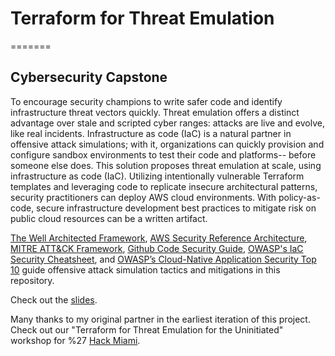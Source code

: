 
# Terraform for Threat Emulation
=======
## Cybersecurity Capstone

To encourage security champions to write safer code and identify infrastructure threat vectors quickly. Threat emulation offers a distinct advantage over stale and scripted cyber ranges: attacks are live and evolve, like real incidents. Infrastructure as code (IaC) is a natural partner in offensive attack simulations; with it, organizations can quickly provision and configure sandbox environments to test their code and platforms-- before someone else does. This solution proposes threat emulation at scale, using infrastructure as code (IaC). Utilizing intentionally vulnerable Terraform templates and leveraging code to replicate insecure architectural patterns, security practitioners can deploy AWS cloud environments. With policy-as-code, secure infrastructure development best practices to mitigate risk on public cloud resources can be a written artifact.

[The Well Architected Framework](https://docs.aws.amazon.com/wellarchitected/latest/framework/welcome.html), [AWS Security Reference Architecture](https://docs.aws.amazon.com/prescriptive-guidance/latest/security-reference-architecture/architecture.html), [MITRE ATT&CK Framework](https://attack.mitre.org/matrices/enterprise/), [Github Code Security Guide](https://docs.github.com/en/code-security/guides), [OWASP's IaC Security Cheatsheet](https://cheatsheetseries.owasp.org/cheatsheets/Infrastructure_as_Code_Security_Cheat_Sheet.html), and [OWASP’s Cloud-Native Application Security Top 10](https://owasp.org/www-project-cloud-native-application-security-top-10/) guide offensive attack simulation tactics and mitigations in this repository. 

Check out the [slides](https://docs.google.com/presentation/d/1ILPJEjltmrGJ4Uj2010yPnes27JEmMnwRXv2OAkaEeg/edit?usp=sharing).

Many thanks to my original partner in the earliest iteration of this project. Check out our "Terraform for Threat Emulation for the Uninitiated" workshop for %27 [Hack Miami](https://www.youtube.com/watch?v=YlpFMBcAp2c).
